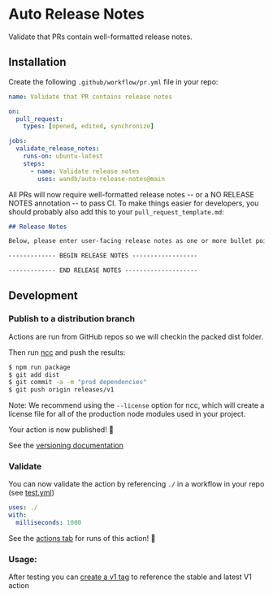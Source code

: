 # Auto Release Notes

Validate that PRs contain well-formatted release notes.

## Installation

Create the following `.github/workflow/pr.yml` file in your repo:

```yaml
name: Validate that PR contains release notes

on:
  pull_request:
    types: [opened, edited, synchronize]

jobs:
  validate_release_notes:
    runs-on: ubuntu-latest
    steps:
      - name: Validate release notes
        uses: wandb/auto-release-notes@main
```

All PRs will now require well-formatted release notes -- or a NO RELEASE NOTES annotation --
to pass CI. To make things easier for developers, you should probably also add this to your
`pull_request_template.md`:

```markdown
## Release Notes

Below, please enter user-facing release notes as one or more bullet points. If your change is not user-visible, write `NO RELEASE NOTES` instead, with no bullet points.

------------- BEGIN RELEASE NOTES ------------------

------------- END RELEASE NOTES --------------------
```


## Development
### Publish to a distribution branch

Actions are run from GitHub repos so we will checkin the packed dist folder. 

Then run [ncc](https://github.com/zeit/ncc) and push the results:
```bash
$ npm run package
$ git add dist
$ git commit -a -m "prod dependencies"
$ git push origin releases/v1
```

Note: We recommend using the `--license` option for ncc, which will create a license file for all of the production node modules used in your project.

Your action is now published! :rocket: 

See the [versioning documentation](https://github.com/actions/toolkit/blob/master/docs/action-versioning.md)

### Validate

You can now validate the action by referencing `./` in a workflow in your repo (see [test.yml](.github/workflows/test.yml))

```yaml
uses: ./
with:
  milliseconds: 1000
```

See the [actions tab](https://github.com/actions/typescript-action/actions) for runs of this action! :rocket:

### Usage:

After testing you can [create a v1 tag](https://github.com/actions/toolkit/blob/master/docs/action-versioning.md) to reference the stable and latest V1 action
